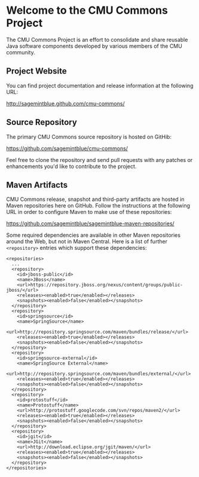 # Welcome to the CMU Commons Project

The CMU Commons Project is an effort to consolidate and share reusable Java
software components developed by various members of the CMU community.


## Project Website

You can find project documentation and release information at the following URL:

<http://sagemintblue.github.com/cmu-commons/>


## Source Repository

The primary CMU Commons source repository is hosted on GitHib:

<https://github.com/sagemintblue/cmu-commons/>

Feel free to clone the repository and send pull requests with any patches or
enhancements you'd like to contribute to the project.


## Maven Artifacts

CMU Commons release, snapshot and third-party artifacts are hosted in Maven
repositories here on GitHub. Follow the instructions at the following URL in
order to configure Maven to make use of these repositories:

<https://github.com/sagemintblue/sagemintblue-maven-repositories/>

Some required dependencies are available in other Maven repositories around the
Web, but not in Maven Central. Here is a list of further `<repository>` entries
which support these dependencies:

    <repositories>
      ...
      <repository>
        <id>jboss-public</id>
        <name>JBoss</name>
        <url>https://repository.jboss.org/nexus/content/groups/public-jboss/</url>
        <releases><enabled>true</enabled></releases>
        <snapshots><enabled>false</enabled></snapshots>
      </repository>
      <repository>
        <id>springsource</id>
        <name>SpringSource</name>
        <url>http://repository.springsource.com/maven/bundles/release/</url>
        <releases><enabled>true</enabled></releases>
        <snapshots><enabled>false</enabled></snapshots>
      </repository>
      <repository>
        <id>springsource-external</id>
        <name>SpringSource External</name>
        <url>http://repository.springsource.com/maven/bundles/external/</url>
        <releases><enabled>true</enabled></releases>
        <snapshots><enabled>false</enabled></snapshots>
      </repository>
      <repository>
        <id>protostuff</id>
        <name>Protostuff</name>
        <url>http://protostuff.googlecode.com/svn/repos/maven2/</url>
        <releases><enabled>true</enabled></releases>
        <snapshots><enabled>false</enabled></snapshots>
      </repository>
      <repository>
        <id>jgit</id>
        <name>JGit</name>
        <url>http://download.eclipse.org/jgit/maven/</url>
        <releases><enabled>true</enabled></releases>
        <snapshots><enabled>false</enabled></snapshots>
      </repository>
    </repositories>
